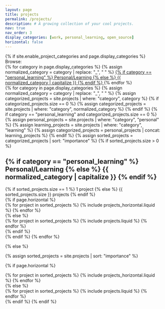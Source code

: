 ```yaml
---
layout: page
title: projects
permalink: /projects/
description: # A growing collection of your cool projects.
nav: true
nav_order: 3
display_categories: [work, personal_learning, open_source]
horizontal: false
---
```


<!-- pages/projects.md -->
<div class="projects">
{% if site.enable_project_categories and page.display_categories %}
  <div class="projects-category-nav">
    <span class="projects-category-nav__label">Browse:</span>
    <div class="projects-category-nav__chips">
      {% for category in page.display_categories %}
        {% assign normalized_category = category | replace: "_", " " %}
        <a class="projects-category-chip" href=".#{{ category }}">
          {% if category == "personal_learning" %}
            Personal/Learning
          {% else %}
            {{ normalized_category | capitalize }}
          {% endif %}
        </a>
      {% endfor %}
    </div>
  </div>
  <!-- Display categorized projects -->
  {% for category in page.display_categories %}
  {% assign normalized_category = category | replace: "_", " " %}
  {% assign categorized_projects = site.projects | where: "category", category %}
  {% if categorized_projects.size == 0 %}
    {% assign categorized_projects = site.projects | where: "category", normalized_category %}
  {% endif %}
  {% if category == "personal_learning" and categorized_projects.size == 0 %}
    {% assign personal_projects = site.projects | where: "category", "personal" %}
    {% assign learning_projects = site.projects | where: "category", "learning" %}
    {% assign categorized_projects = personal_projects | concat: learning_projects %}
  {% endif %}
  {% assign sorted_projects = categorized_projects | sort: "importance" %}
  {% if sorted_projects.size > 0 %}
    <section class="project-category-group" id="{{ category }}">
      <div class="project-category-header">
        <h2 class="category">
          {% if category == "personal_learning" %}
            Personal/Learning
          {% else %}
            {{ normalized_category | capitalize }}
          {% endif %}
        </h2>
        <span class="project-category-count">
          {% if sorted_projects.size == 1 %}
            1 project
          {% else %}
            {{ sorted_projects.size }} projects
          {% endif %}
        </span>
      </div>
  <!-- Generate cards for each project -->
  {% if page.horizontal %}
  <div class="container">
    <div class="row row-cols-1 row-cols-md-2">
    {% for project in sorted_projects %}
      {% include projects_horizontal.liquid %}
    {% endfor %}
    </div>
  </div>
  {% else %}
      <div class="row row-cols-1 row-cols-md-3">
        {% for project in sorted_projects %}
          {% include projects.liquid %}
        {% endfor %}
      </div>
  {% endif %}
    </section>
  {% endif %}
  {% endfor %}

{% else %}

<!-- Display projects without categories -->

{% assign sorted_projects = site.projects | sort: "importance" %}

  <!-- Generate cards for each project -->

{% if page.horizontal %}

  <div class="container">
    <div class="row row-cols-1 row-cols-md-2">
    {% for project in sorted_projects %}
      {% include projects_horizontal.liquid %}
    {% endfor %}
    </div>
  </div>
  {% else %}
  <div class="row row-cols-1 row-cols-md-3">
    {% for project in sorted_projects %}
      {% include projects.liquid %}
    {% endfor %}
  </div>
  {% endif %}
{% endif %}
</div>
